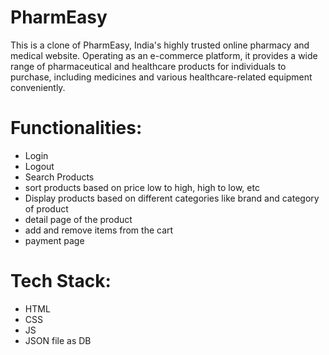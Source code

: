 # PharmEasy
This is a clone of PharmEasy, India's highly trusted online pharmacy and medical website. Operating as an e-commerce platform, it provides a wide range of pharmaceutical and healthcare products for individuals to purchase, including medicines and various healthcare-related equipment conveniently.

# Functionalities:
* Login
* Logout
* Search Products
* sort products based on price low to high, high to low, etc
* Display products based on different categories like brand and category of product
* detail page of the product
* add and remove items from the cart
* payment page

# Tech Stack:
* HTML
* CSS
* JS
* JSON file as DB

